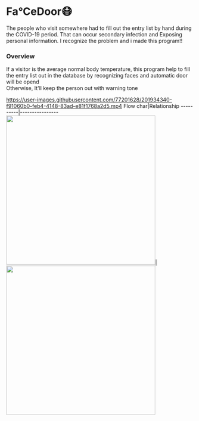 # Fa°CeDoor😷
The people who visit somewhere had to fill out the entry list by hand during the COVID-19 period. 
That can occur secondary infection and Exposing personal information.
I recognize the problem and i made this program!!
### Overview
If a visitor is the average normal body temperature, this program help to fill the entry list out in the database by recognizing faces and automatic door will be opend
<br/>Otherwise, It'll keep the person out with warning tone

https://user-images.githubusercontent.com/77201628/201934340-f91060b0-feb4-4148-83ad-e81f1768a2d5.mp4
Flow char|Relationship
----------|----------------
<img src=https://user-images.githubusercontent.com/77201628/202085140-f1f737be-54ce-4496-85dd-395b90e093c5.png width="400">| <img src=https://user-images.githubusercontent.com/77201628/202084893-64cdbd24-b460-41fa-b58a-a3161f77b135.png width="400">
